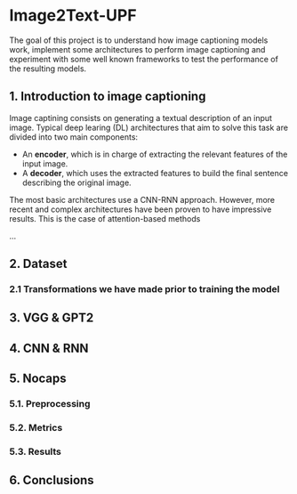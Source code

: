 # Image2Text-UPF

The goal of this project is to understand how image captioning models work, implement some architectures to perform image captioning and experiment with some well known frameworks to test the performance of the resulting models.

## 1. Introduction to image captioning

Image captining consists on generating a textual description of an input image. Typical deep learing (DL) architectures that aim to solve this task are divided into two main components:
- An **encoder**, which is in charge of extracting the relevant features of the input image.
- A **decoder**, which uses the extracted features to build the final sentence describing the original image.

The most basic architectures use a CNN-RNN approach. However, more recent and complex architectures have been proven to have impressive results. This is the case of attention-based methods

...

## 2. Dataset

### 2.1 Transformations we have made prior to training the model

## 3. VGG & GPT2

## 4. CNN & RNN

## 5. Nocaps

### 5.1. Preprocessing

### 5.2. Metrics

### 5.3. Results

## 6. Conclusions

